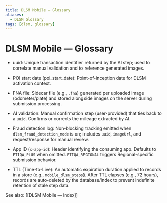 ```yaml
---
title: DLSM Mobile — Glossary
aliases:
  - DLSM Glossary
tags: [dlsm, glossary]
---
```


# DLSM Mobile — Glossary

- uuid: Unique transaction identifier returned by the AI step; used to correlate manual validation and to reference generated images.
- POI start date (poi_start_date): Point-of-inception date for DLSM activation context.
- FNA file: Sidecar file (e.g., `.fna`) generated per uploaded image (odometer/plate) and stored alongside images on the server during submission processing.
- AI validation: Manual confirmation step (user-provided) that ties back to a `uuid`. Confirms or corrects the mileage extracted by AI.
- Fraud detection log: Non-blocking tracking emitted when `dlsm_fraud_detection_mode` is on; includes `uuid`, `imageUrl`, and request/response for manual review.
- App ID (`x-app-id`): Header identifying the consuming app. Defaults to `ETIQA_PLUS` when omitted. `ETIQA_REGIONAL` triggers Regional-specific submission behavior.

- TTL (Time-to-Live): An automatic expiration duration applied to records in a store (e.g., `mobile_dlsm_steps`). After TTL elapses (e.g., 72 hours), records are auto-deleted by the database/index to prevent indefinite retention of stale step data.

See also: [[DLSM Mobile — Index]]
